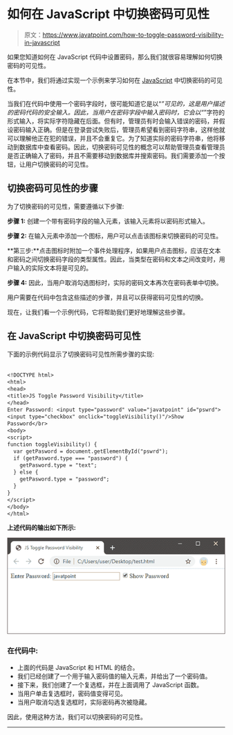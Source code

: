 # 如何在 JavaScript 中切换密码可见性

> 原文：<https://www.javatpoint.com/how-to-toggle-password-visibility-in-javascript>

如果您知道如何在 JavaScript 代码中设置密码，那么我们就很容易理解如何切换密码的可见性。

在本节中，我们将通过实现一个示例来学习如何在 [JavaScript](https://www.javatpoint.com/javascript-tutorial) 中切换密码的可见性。

当我们在代码中使用一个密码字段时，很可能知道它是以“*”可见的，这是用户描述的密码代码的安全输入。因此，当用户在密码字段中输入密码时，它会以“*”字符的形式输入，将实际字符隐藏在后面。但有时，管理员有时会输入错误的密码，并假设密码输入正确。但是在登录尝试失败后，管理员希望看到密码字符串，这样他就可以理解他正在犯的错误，并且不会重复它。为了知道实际的密码字符串，他将移动到数据库中查看密码。因此，切换密码可见性的概念可以帮助管理员查看管理员是否正确输入了密码，并且不需要移动到数据库并搜索密码。我们需要添加一个按钮，让用户切换密码的可见性。

## 切换密码可见性的步骤

为了切换密码的可见性，需要遵循以下步骤:

**步骤 1:** 创建一个带有密码字段的输入元素，该输入元素将以密码形式输入。

**步骤 2:** 在输入元素中添加一个图标，用户可以点击该图标来切换密码的可见性。

**第三步:**点击图标时附加一个事件处理程序，如果用户点击图标，应该在文本和密码之间切换密码字段的类型属性。因此，当类型在密码和文本之间改变时，用户输入的实际文本将是可见的。

**步骤 4:** 因此，当用户取消勾选图标时，实际的密码文本再次在密码表单中切换。

用户需要在代码中包含这些描述的步骤，并且可以获得密码可见性的切换。

现在，让我们看一个示例代码，它将帮助我们更好地理解这些步骤。

## 在 JavaScript 中切换密码可见性

下面的示例代码显示了切换密码可见性所需步骤的实现:

```

<!DOCTYPE html>
<html>
<head>
<title>JS Toggle Password Visibility</title>
</head>
Enter Password: <input type="password" value="javatpoint" id="pswrd">
<input type="checkbox" onclick="toggleVisibility()"/>Show Password</br>
<body>
<script>
function toggleVisibility() {
  var getPasword = document.getElementById("pswrd");
  if (getPasword.type === "password") {
    getPasword.type = "text";
  } else {
    getPasword.type = "password";
  }
}
</script>
</body>
</html>

```

**上述代码的输出如下所示:**

![How to Toggle Password Visibility in JavaScript](img/cd2ff3737c008e790b57fa657128183c.png)

### 在代码中:

*   上面的代码是 JavaScript 和 HTML 的结合。
*   我们已经创建了一个用于输入密码值的输入元素，并给出了一个密码值。
*   接下来，我们创建了一个复选框，并在上面调用了 JavaScript 函数。
*   当用户单击复选框时，密码值变得可见。
*   当用户取消勾选复选框时，实际密码再次被隐藏。

因此，使用这种方法，我们可以切换密码的可见性。

* * *